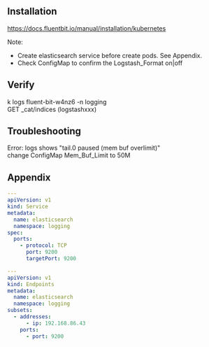 ## Installation
https://docs.fluentbit.io/manual/installation/kubernetes  

Note:
- Create elasticsearch service before create pods.
  See Appendix.  
- Check ConfigMap to confirm the Logstash_Format on|off  

## Verify  
k logs fluent-bit-w4nz6 -n logging  
GET _cat/indices (logstashxxx)

## Troubleshooting
Error: logs shows "tail.0 paused (mem buf overlimit)"  
change ConfigMap Mem_Buf_Limit to 50M  

## Appendix  
```yaml
---
apiVersion: v1
kind: Service
metadata:
  name: elasticsearch
  namespace: logging
spec:
  ports:
    - protocol: TCP
      port: 9200
      targetPort: 9200

---
apiVersion: v1
kind: Endpoints
metadata:
  name: elasticsearch
  namespace: logging
subsets:
  - addresses:
      - ip: 192.168.86.43
    ports:
      - port: 9200
```


